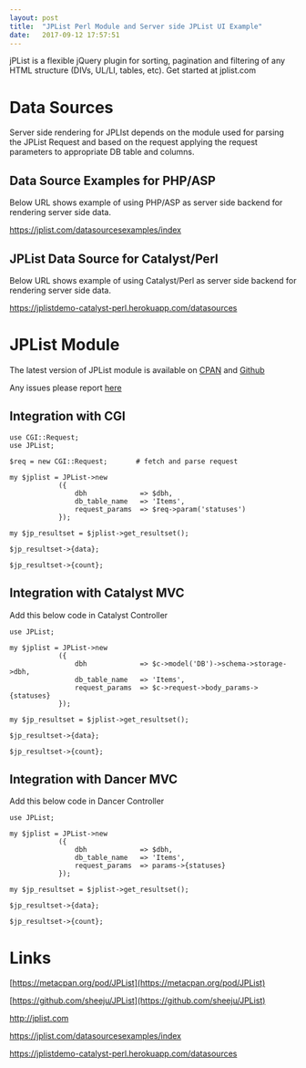 ```yaml
---
layout: post
title:  "JPList Perl Module and Server side JPList UI Example"
date:   2017-09-12 17:57:51
---
```


jPList is a flexible jQuery plugin for sorting, pagination and filtering of any HTML structure (DIVs, UL/LI, tables, etc). Get started at jplist.com

# Data Sources

Server side rendering for JPLIst depends on the module used for parsing the JPList Request and based on the request applying the request parameters to appropriate DB table and columns. 

## Data Source Examples for PHP/ASP

Below URL shows example of using PHP/ASP as server side backend for rendering server side data.

https://jplist.com/datasourcesexamples/index

## JPList Data Source for Catalyst/Perl

Below URL shows example of using Catalyst/Perl as server side backend for rendering server side data.

https://jplistdemo-catalyst-perl.herokuapp.com/datasources

# JPList Module

The latest version of JPList module is available on [CPAN](https://metacpan.org/pod/JPList) and [Github](https://github.com/sheeju/JPList)

Any issues please report [here](https://github.com/sheeju/JPList/issues)

## Integration with CGI

```
use CGI::Request;
use JPList;

$req = new CGI::Request;       # fetch and parse request

my $jplist = JPList->new
            ({
                dbh             => $dbh,
                db_table_name   => 'Items', 
                request_params  => $req->param('statuses')
            });

my $jp_resultset = $jplist->get_resultset();

$jp_resultset->{data};

$jp_resultset->{count};

```

## Integration with Catalyst MVC

Add this below code in Catalyst Controller

```
use JPList;

my $jplist = JPList->new
            ({
                dbh             => $c->model('DB')->schema->storage->dbh,
                db_table_name   => 'Items', 
                request_params  => $c->request->body_params->{statuses}
            });

my $jp_resultset = $jplist->get_resultset();

$jp_resultset->{data};

$jp_resultset->{count};

```

## Integration with Dancer MVC

Add this below code in Dancer Controller

```
use JPList;

my $jplist = JPList->new
            ({
                dbh             => $dbh,
                db_table_name   => 'Items', 
                request_params  => params->{statuses}
            });

my $jp_resultset = $jplist->get_resultset();

$jp_resultset->{data};

$jp_resultset->{count};

```

# Links

[https://metacpan.org/pod/JPList](https://metacpan.org/pod/JPList)

[https://github.com/sheeju/JPList](https://github.com/sheeju/JPList)

http://jplist.com

https://jplist.com/datasourcesexamples/index

https://jplistdemo-catalyst-perl.herokuapp.com/datasources
